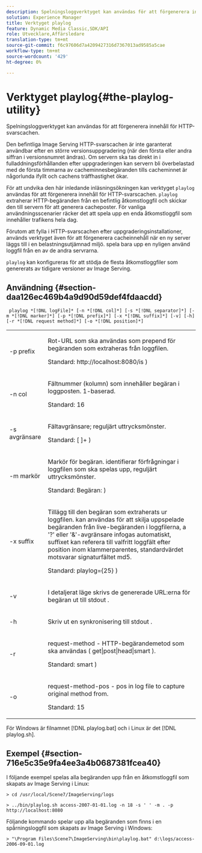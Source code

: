 ```yaml
---
description: Spelningsloggverktyget kan användas för att förgenerera innehåll för HTTP-svarscachen.
solution: Experience Manager
title: Verktyget playlog
feature: Dynamic Media Classic,SDK/API
role: Utvecklare,Affärsledare
translation-type: tm+mt
source-git-commit: f6c97606d7a4209427316d7367013ad9585a5cae
workflow-type: tm+mt
source-wordcount: '429'
ht-degree: 0%

---
```



# Verktyget playlog{#the-playlog-utility}

Spelningsloggverktyget kan användas för att förgenerera innehåll för HTTP-svarscachen.

Den befintliga Image Serving HTTP-svarscachen är inte garanterat användbar efter en större versionsuppgradering (när den första eller andra siffran i versionsnumret ändras). Om servern ska tas direkt in i fulladdningsförhållanden efter uppgraderingen kan servern bli överbelastad med de första timmarna av cacheminnesbegäranden tills cacheminnet är någorlunda ifyllt och cachens träffhastighet ökar.

För att undvika den här inledande inläsningsökningen kan verktyget `playlog` användas för att förgenerera innehåll för HTTP-svarscachen. `playlog` extraherar HTTP-begäranden från en befintlig åtkomstloggfil och skickar den till servern för att generera cacheposter. För vanliga användningsscenarier räcker det att spela upp en enda åtkomstloggfil som innehåller trafikens hela dag.

Förutom att fylla i HTTP-svarscachen efter uppgraderingsinstallationer, används verktyget även för att förgenerera cacheinnehåll när en ny server läggs till i en belastningsutjämnad miljö. spela bara upp en nyligen använd loggfil från en av de andra servrarna.

`playlog` kan konfigureras för att stödja de flesta åtkomstloggfiler som genererats av tidigare versioner av Image Serving.

## Användning {#section-daa126ec469b4a9d90d59def4fdaacdd}

` playlog *[!DNL logFile]* [-n *[!DNL col]*] [-s *[!DNL separator]*] [-m *[!DNL marker]*] [-p *[!DNL prefix]*] [-x *[!DNL suffix]*] [-v] [-h] [-r *[!DNL request method]*] [-o *[!DNL position]*]`

<table id="simpletable_39B9638BCB0F4244B5155C958C044C31"> 
 <tr class="strow"> 
  <td class="stentry"> <p> <span class="codeph"> -p  <span class="varname"> prefix  </span> </span> </p> </td> 
  <td class="stentry"> <p>Rot-URL som ska användas som prepend för begäranden som extraheras från loggfilen. </p> <p>Standard: <span class="filepath"> http://localhost:8080/is </span>) </p> </td> 
 </tr> 
 <tr class="strow"> 
  <td class="stentry"> <p> <span class="codeph"> -n  <span class="varname"> col  </span> </span> </p> </td> 
  <td class="stentry"> <p>Fältnummer (kolumn) som innehåller begäran i loggposten. 1-baserad. </p> <p>Standard: 16 </p> </td> 
 </tr> 
 <tr class="strow"> 
  <td class="stentry"> <p> <span class="codeph"> -s  <span class="varname"> avgränsare  </span> </span> </p> </td> 
  <td class="stentry"> <p>Fältavgränsare; reguljärt uttrycksmönster. </p> <p>Standard: <span class="codeph"> [ ]+ </span>) </p> </td> 
 </tr> 
 <tr class="strow"> 
  <td class="stentry"> <p> <span class="codeph"> -m  <span class="varname"> markör  </span> </span> </p> </td> 
  <td class="stentry"> <p>Markör för begäran. identifierar förfrågningar i loggfilen som ska spelas upp, reguljärt uttrycksmönster. </p> <p>Standard: <span class="codeph"> Begäran: </span>) </p> </td> 
 </tr> 
 <tr class="strow"> 
  <td class="stentry"> <p> <span class="codeph"> -x  <span class="varname"> suffix  </span> </span> </p> </td> 
  <td class="stentry"> <p>Tillägg till den begäran som extraherats ur loggfilen. kan användas för att skilja uppspelade begäranden från live-begäranden i loggfilerna, a '?' eller '&amp;'-avgränsare infogas automatiskt, suffixet kan referera till valfritt loggfält efter position inom klammerparentes, standardvärdet motsvarar signaturfältet md5. </p> <p>Standard: <span class="codeph"> playlog={25} </span>) </p> </td> 
 </tr> 
 <tr class="strow"> 
  <td class="stentry"> <p> <span class="codeph"> -v  </span> </p> </td> 
  <td class="stentry"> <p>I detaljerat läge skrivs de genererade URL:erna för begäran ut till <span class="codeph"> stdout </span>. </p> </td> 
 </tr> 
 <tr class="strow"> 
  <td class="stentry"> <p> <span class="codeph"> -h  </span> </p> </td> 
  <td class="stentry"> <p>Skriv ut en synkronisering till <span class="codeph"> stdout </span>. </p> </td> 
 </tr> 
 <tr class="strow"> 
  <td class="stentry"> <p> <span class="codeph"> -r  </span> </p> </td> 
  <td class="stentry"> <p>request-method - HTTP-begärandemetod som ska användas ( <span class="codeph"> get|post|head|smart </span>). </p> <p>Standard: <span class="codeph"> smart </span>) </p> </td> 
 </tr> 
 <tr class="strow"> 
  <td class="stentry"> <p> <span class="codeph"> -o  </span> </p> </td> 
  <td class="stentry"> <p>request-method-pos - pos in log file to capture original method from. </p> <p>Standard: 15 </p> </td> 
 </tr> 
</table>

För Windows är filnamnet [!DNL playlog.bat] och i Linux är det [!DNL playlog.sh].

## Exempel {#section-716e5c35e9fa4ee3a4b0687381fcea40}

I följande exempel spelas alla begäranden upp från en åtkomstloggfil som skapats av Image Serving i Linux:

`> cd /usr/local/Scene7/ImageServing/logs`

`> ../bin/playlog.sh access-2007-01-01.log -n 18 -s ' ' -m . -p http://localhost:8080`

Följande kommando spelar upp alla begäranden som finns i en spårningsloggfil som skapats av Image Serving i Windows:

`> "\Program Files\Scene7\ImageServing\bin\playlog.bat" d:\logs/access-2006-09-01.log`

